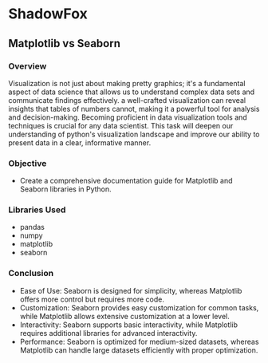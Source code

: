 # ShadowFox
## Matplotlib vs Seaborn
### Overview
Visualization is not just about making pretty graphics; it's a fundamental aspect of data science that allows us to understand complex data sets and communicate findings effectively. a well-crafted visualization can reveal insights that tables of numbers cannot, making it a powerful tool for analysis and decision-making.
Becoming proficient in data visualization tools and techniques is crucial for any data scientist. This task will deepen our understanding of python's visualization landscape and improve our ability to present data in a clear, informative manner.
### Objective
- Create a comprehensive documentation guide for Matplotlib and Seaborn libraries in Python.
### Libraries Used
- pandas
- numpy
- matplotlib
- seaborn
### Conclusion
- Ease of Use: Seaborn is designed for simplicity, whereas Matplotlib offers more control but requires more code.
- Customization: Seaborn provides easy customization for common tasks, while Matplotlib allows extensive customization at a lower level.
- Interactivity: Seaborn supports basic interactivity, while Matplotlib requires additional libraries for advanced interactivity.
- Performance: Seaborn is optimized for medium-sized datasets, whereas Matplotlib can handle large datasets efficiently with proper optimization.


